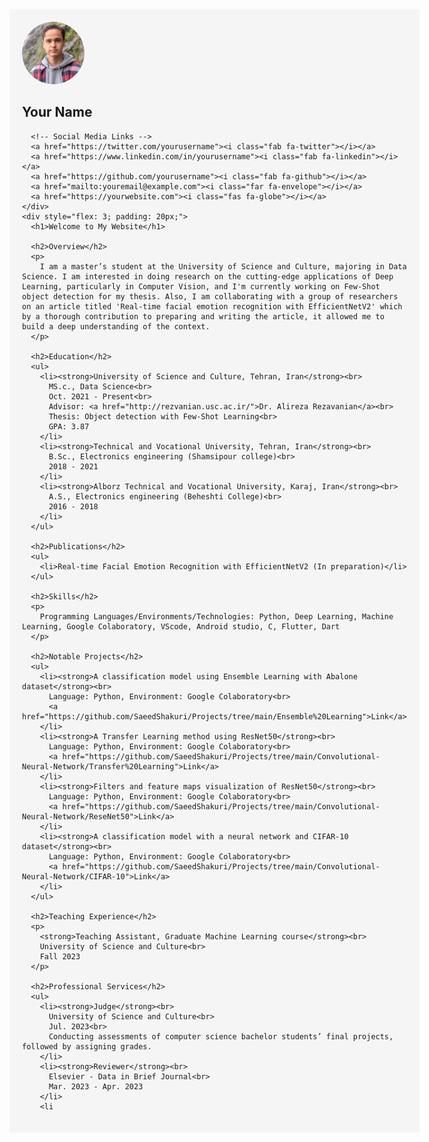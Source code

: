 <!DOCTYPE html>
<html>
<head>
  <link rel="stylesheet" href="https://cdnjs.cloudflare.com/ajax/libs/font-awesome/6.0.0-beta3/css/all.min.css">
</head>
<body>
  <div style="display: flex;">
    <div style="flex: 1; padding: 20px; background-color: #f5f5f5;">
      <img src="assets/img/profile.png" alt="Profile Picture" width="100" style="border-radius: 50%;">
      <h2>Your Name</h2>
      
      <!-- Social Media Links -->
      <a href="https://twitter.com/yourusername"><i class="fab fa-twitter"></i></a>
      <a href="https://www.linkedin.com/in/yourusername"><i class="fab fa-linkedin"></i></a>
      <a href="https://github.com/yourusername"><i class="fab fa-github"></i></a>
      <a href="mailto:youremail@example.com"><i class="far fa-envelope"></i></a>
      <a href="https://yourwebsite.com"><i class="fas fa-globe"></i></a>
    </div>
    <div style="flex: 3; padding: 20px;">
      <h1>Welcome to My Website</h1>
      
      <h2>Overview</h2>
      <p>
        I am a master’s student at the University of Science and Culture, majoring in Data Science. I am interested in doing research on the cutting-edge applications of Deep Learning, particularly in Computer Vision, and I'm currently working on Few-Shot object detection for my thesis. Also, I am collaborating with a group of researchers on an article titled 'Real-time facial emotion recognition with EfficientNetV2' which by a thorough contribution to preparing and writing the article, it allowed me to build a deep understanding of the context.
      </p>
      
      <h2>Education</h2>
      <ul>
        <li><strong>University of Science and Culture, Tehran, Iran</strong><br>
          MS.c., Data Science<br>
          Oct. 2021 - Present<br>
          Advisor: <a href="http://rezvanian.usc.ac.ir/">Dr. Alireza Rezavanian</a><br>
          Thesis: Object detection with Few-Shot Learning<br>
          GPA: 3.87
        </li>
        <li><strong>Technical and Vocational University, Tehran, Iran</strong><br>
          B.Sc., Electronics engineering (Shamsipour college)<br>
          2018 - 2021
        </li>
        <li><strong>Alborz Technical and Vocational University, Karaj, Iran</strong><br>
          A.S., Electronics engineering (Beheshti College)<br>
          2016 - 2018
        </li>
      </ul>
      
      <h2>Publications</h2>
      <ul>
        <li>Real-time Facial Emotion Recognition with EfficientNetV2 (In preparation)</li>
      </ul>
      
      <h2>Skills</h2>
      <p>
        Programming Languages/Environments/Technologies: Python, Deep Learning, Machine Learning, Google Colaboratory, VScode, Android studio, C, Flutter, Dart
      </p>
      
      <h2>Notable Projects</h2>
      <ul>
        <li><strong>A classification model using Ensemble Learning with Abalone dataset</strong><br>
          Language: Python, Environment: Google Colaboratory<br>
          <a href="https://github.com/SaeedShakuri/Projects/tree/main/Ensemble%20Learning">Link</a>
        </li>
        <li><strong>A Transfer Learning method using ResNet50</strong><br>
          Language: Python, Environment: Google Colaboratory<br>
          <a href="https://github.com/SaeedShakuri/Projects/tree/main/Convolutional-Neural-Network/Transfer%20Learning">Link</a>
        </li>
        <li><strong>Filters and feature maps visualization of ResNet50</strong><br>
          Language: Python, Environment: Google Colaboratory<br>
          <a href="https://github.com/SaeedShakuri/Projects/tree/main/Convolutional-Neural-Network/ReseNet50">Link</a>
        </li>
        <li><strong>A classification model with a neural network and CIFAR-10 dataset</strong><br>
          Language: Python, Environment: Google Colaboratory<br>
          <a href="https://github.com/SaeedShakuri/Projects/tree/main/Convolutional-Neural-Network/CIFAR-10">Link</a>
        </li>
      </ul>
      
      <h2>Teaching Experience</h2>
      <p>
        <strong>Teaching Assistant, Graduate Machine Learning course</strong><br>
        University of Science and Culture<br>
        Fall 2023
      </p>
      
      <h2>Professional Services</h2>
      <ul>
        <li><strong>Judge</strong><br>
          University of Science and Culture<br>
          Jul. 2023<br>
          Conducting assessments of computer science bachelor students’ final projects, followed by assigning grades.
        </li>
        <li><strong>Reviewer</strong><br>
          Elsevier - Data in Brief Journal<br>
          Mar. 2023 - Apr. 2023
        </li>
        <li
